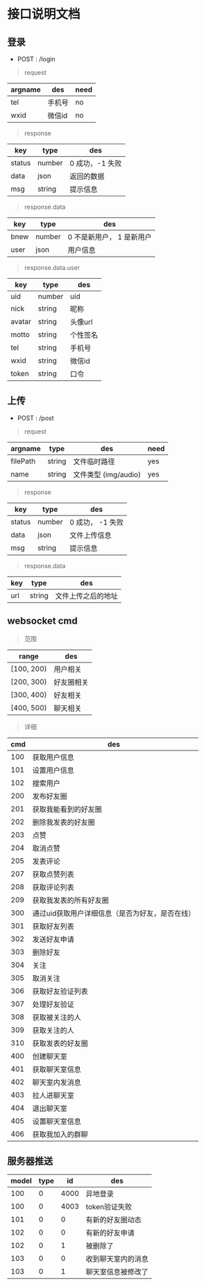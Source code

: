 # 接口说明文档

## 登录

- POST : /login

> request

argname | des | need
--- | --- | ---
tel | 手机号 | no
wxid | 微信id | no

> response

key | type | des
--- | --- | ---
status | number | 0 成功，-1 失败
data | json | 返回的数据
msg | string | 提示信息

> response.data

key | type | des
--- | --- | ---
bnew | number | 0 不是新用户， 1 是新用户
user | json | 用户信息

> response.data.user

key | type | des
--- | --- | --- 
uid | number | uid
nick | string | 昵称
avatar | string | 头像url
motto | string | 个性签名
tel | string | 手机号
wxid | string | 微信id
token | string | 口令

## 上传

- POST : /post

> request

argname | type | des | need
--- | --- | --- | ---
filePath | string | 文件临时路径 | yes
name | string | 文件类型 (img/audio) | yes

> response

key | type | des
--- | --- | ---
status | number | 0 成功， -1 失败
data | json | 文件上传信息
msg | string | 提示信息

> response.data 

key | type | des 
--- | --- | ---
url | string | 文件上传之后的地址

## websocket cmd

> 范围

range | des
--- | ---
[100, 200) | 用户相关
[200, 300) | 好友圈相关
[300, 400) | 好友相关
[400, 500) | 聊天相关

> 详细

cmd | des
--- | ---
100 | 获取用户信息
101 | 设置用户信息
102 | 搜索用户
200 | 发布好友圈
201 | 获取我能看到的好友圈
202 | 删除我发表的好友圈
203 | 点赞
204 | 取消点赞
205 | 发表评论
207 | 获取点赞列表
208 | 获取评论列表
209 | 获取我发表的所有好友圈
300 | 通过uid获取用户详细信息（是否为好友，是否在线）
301 | 获取好友列表
302 | 发送好友申请
303 | 删除好友
304 | 关注
305 | 取消关注
306 | 获取好友验证列表
307 | 处理好友验证
308 | 获取被关注的人
309 | 获取关注的人
310 | 获取发表的好友圈
400 | 创建聊天室
401 | 获取聊天室信息
402 | 聊天室内发消息
403 | 拉人进聊天室
404 | 退出聊天室
405 | 设置聊天室信息
406 | 获取我加入的群聊


## 服务器推送

model | type | id | des
--- | --- | --- | ---
100 | 0 | 4000 | 异地登录
100 | 0 | 4003 | token验证失败
101 | 0 | 0 | 有新的好友圈动态
102 | 0 | 0 | 有新的好友申请
102 | 0 | 1 | 被删除了
103 | 0 | 0 | 收到聊天室内的消息
103 | 0 | 1 | 聊天室信息被修改了